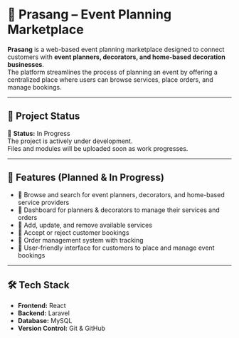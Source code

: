 # 🎉 Prasang – Event Planning Marketplace  

**Prasang** is a web-based event planning marketplace designed to connect customers with **event planners, decorators, and home-based decoration businesses**.  
The platform streamlines the process of planning an event by offering a centralized place where users can browse services, place orders, and manage bookings.  

---

## 📂 Project Status  
🚧 **Status:** In Progress  
The project is actively under development.  
Files and modules will be uploaded soon as work progresses.  

---

## 🚀 Features (Planned & In Progress)  
- 📌 Browse and search for event planners, decorators, and home-based service providers  
- 📌 Dashboard for planners & decorators to manage their services and orders  
- 📌 Add, update, and remove available services  
- 📌 Accept or reject customer bookings  
- 📌 Order management system with tracking  
- 📌 User-friendly interface for customers to place and manage event bookings  

---

## 🛠 Tech Stack  
- **Frontend:** React   
- **Backend:** Laravel 
- **Database:** MySQL
- **Version Control:** Git & GitHub  

